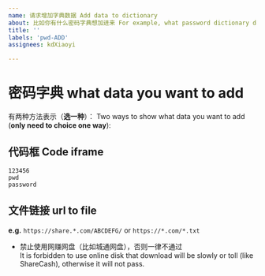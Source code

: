 ```yaml
---
name: 请求增加字典数据 Add data to dictionary
about: 比如你有什么密码字典想加进来 For example, what password dictionary do you want to add?
title: ''
labels: 'pwd-ADD'
assignees: kdXiaoyi

---
```

# 密码字典 what data you want to add
有两种方法表示（**选一种**）：
Two ways to show what data you want to add (**only need to choice one way**):
## 代码框 Code iframe
```
123456
pwd
password
```
## 文件链接 url to file
**e.g.** `https://share.*.com/ABCDEFG/` or `https://*.com/*.txt`
- 禁止使用网赚网盘（比如城通网盘），否则一律不通过<br>
It is forbidden to use online disk that download will be slowly or toll (like ShareCash), otherwise it will not pass.